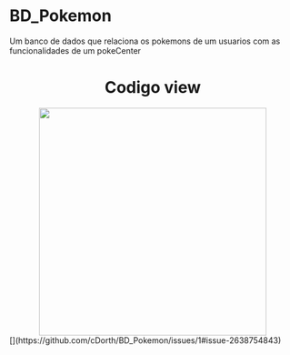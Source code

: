# BD_Pokemon
Um banco de dados que relaciona os pokemons de um usuarios com as funcionalidades de um pokeCenter
<div align="center">
<h1>Codigo view</h1>
<img src="https://github.com/user-attachments/assets/435ad99b-5518-4215-85e5-461b0238c3f4.png" width="400px"/>
</div>
[](https://github.com/cDorth/BD_Pokemon/issues/1#issue-2638754843)
